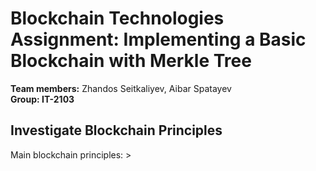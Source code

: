 # Blockchain Technologies Assignment: Implementing a Basic Blockchain with Merkle Tree
**Team members:** Zhandos Seitkaliyev, Aibar Spatayev <br>
**Group: IT-2103**
## Investigate Blockchain Principles ##
Main blockchain principles:      >
